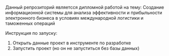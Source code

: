 Данный репрозиторий являетсся дипломной работой на тему: Создание информационной системы для анализа эффективности и прибыльности электронного бизнеса в условиях международной логистики и таможенных операций

Инструкция по запуску:
1) Открыть данные проект в инструменте по разработке
2) Запустить проект (но он не запуститься без базы данных)
